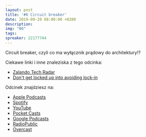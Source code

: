 ```yaml
---
layout: post
title: '#6 Circuit breaker'
date: 2019-09-20 08:00:00 +0200
description: 
img: "06"
tags: 
spreaker: 22177744
---
```

Circuit breaker, czyli co ma wyłącznik prądowy do architektury!?

Ciekawe linki i inne znaleziska z tego odcinka:

- [Zalando Tech Radar](https://opensource.zalando.com/tech-radar/)
- [Don't get locked up into avoiding lock-in](https://martinfowler.com/articles/oss-lockin.html)

Odcinek znajdziesz na:

- [Apple Podcasts](https://podcasts.apple.com/pl/podcast/circuit-breaker/id1477067604?i=1000450452451&l=pl)
- [Spotify](https://open.spotify.com/episode/6JYghXXyGT3ZG1Pj6cz7o7)
- [YouTube](https://youtu.be/tjn4ESQ4xCU)
- [Pocket Casts](https://pca.st/16k1)
- [Google Podcasts](https://podcasts.google.com/?feed=aHR0cHM6Ly9hbmNob3IuZm0vcy84NzIwMTBjL3BvZGNhc3QvcnNz&episode=NjE1OThmMjMtMGJmNy1iZDhiLWNlODUtOTI2NmFhZGE3M2Vl)
- [RadioPublic](https://radiopublic.com/patoarchitekci-6BJROa/ep/s1!50a74)
- [Overcast](https://overcast.fm/+TnuaRXZPo)
